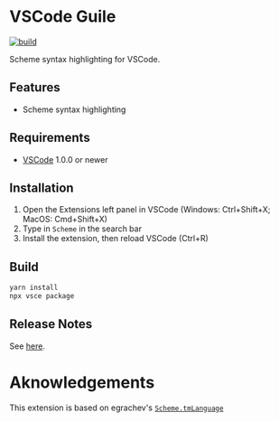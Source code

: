 # VSCode Guile

[![build](https://github.com/jeandeaual/vscode-scheme/workflows/build/badge.svg)](https://github.com/jeandeaual/vscode-scheme/actions?query=workflow%3Abuild)

Scheme syntax highlighting for VSCode.

## Features

* Scheme syntax highlighting

## Requirements

* [VSCode](https://code.visualstudio.com/) 1.0.0 or newer

## Installation

1. Open the Extensions left panel in VSCode (Windows: Ctrl+Shift+X; MacOS: Cmd+Shift+X)
2. Type in `Scheme` in the search bar
3. Install the extension, then reload VSCode (Ctrl+R)

## Build

```sh
yarn install
npx vsce package
```

## Release Notes

See [here](CHANGELOG.md).

# Aknowledgements

This extension is based on egrachev's [`Scheme.tmLanguage`](https://github.com/egrachev/sublime-scheme/blob/master/Scheme.tmLanguage)
